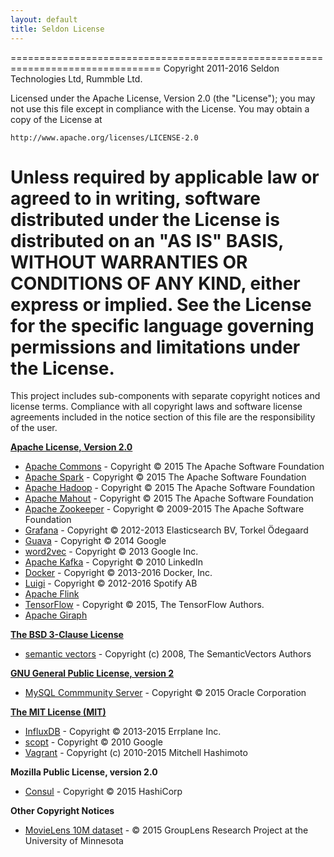 ```yaml
---
layout: default
title: Seldon License
---
```


================================================================================
Copyright 2011-2016 Seldon Technologies Ltd, Rummble Ltd.

Licensed under the Apache License, Version 2.0 (the "License");
you may not use this file except in compliance with the License.
You may obtain a copy of the License at

    http://www.apache.org/licenses/LICENSE-2.0

Unless required by applicable law or agreed to in writing, software
distributed under the License is distributed on an "AS IS" BASIS,
WITHOUT WARRANTIES OR CONDITIONS OF ANY KIND, either express or implied.
See the License for the specific language governing permissions and
limitations under the License.
================================================================================

This project includes sub-components with separate copyright notices and license terms. Compliance with all copyright laws and software license agreements included in the notice section of this file are the responsibility of the user.

**[Apache License, Version 2.0](http://www.apache.org/licenses/LICENSE-2.0)**

* [Apache Commons](http://commons.apache.org) - Copyright © 2015 The Apache Software Foundation 
* [Apache Spark](http://spark.apache.org) - Copyright © 2015 The Apache Software Foundation 
* [Apache Hadoop](http://hadoop.apache.org/) - Copyright © 2015 The Apache Software Foundation
* [Apache Mahout](http://mahout.apache.org/) - Copyright © 2015 The Apache Software Foundation
* [Apache Zookeeper](http://zookeeper.apache.org/) - Copyright © 2009-2015 The Apache Software Foundation
* [Grafana](http://grafana.org/) - Copyright © 2012-2013 Elasticsearch BV, Torkel Ödegaard
* [Guava](https://code.google.com/p/guava-libraries/) - Copyright © 2014 Google
* [word2vec](https://code.google.com/p/word2vec/) - Copyright © 2013 Google Inc.
* [Apache Kafka](http://kafka.apache.org/) - Copyright © 2010 LinkedIn
* [Docker](https://www.docker.com/) - Copyright © 2013-2016 Docker, Inc.
* [Luigi](https://github.com/spotify/luigi) - Copyright © 2012-2016 Spotify AB
* [Apache Flink](https://flink.apache.org/) 
* [TensorFlow](https://www.tensorflow.org/) - Copyright © 2015, The TensorFlow Authors.
* [Apache Giraph](http://giraph.apache.org/)  

**[The BSD 3-Clause License](http://opensource.org/licenses/BSD-3-Clause)**

* [semantic vectors](https://code.google.com/p/semanticvectors/) - Copyright (c) 2008, The SemanticVectors Authors

**[GNU General Public License, version 2](http://www.gnu.org/licenses/old-licenses/gpl-2.0.html)**

* [MySQL Commmunity Server](http://www.mysql.com) - Copyright © 2015 Oracle Corporation

**[The MIT License (MIT)](http://opensource.org/licenses/MIT)**

* [InfluxDB](http://influxdb.com/) - Copyright © 2013-2015 Errplane Inc.
* [scopt](https://github.com/scopt/scopt) - Copyright © 2010 Google
* [Vagrant](https://www.vagrantup.com/) - Copyright (c) 2010-2015 Mitchell Hashimoto

**Mozilla Public License, version 2.0**

* [Consul](http://consul.io) - Copyright © 2015 HashiCorp

**Other Copyright Notices**

* [MovieLens 10M dataset](http://www.movielens.org) - © 2015 GroupLens Research Project at the University of Minnesota